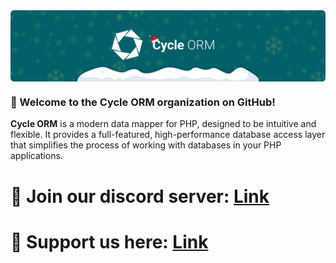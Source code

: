 <a href="https://cycle-orm.dev" target="_blank">
    <picture>
        <source media="(prefers-color-scheme: dark)" srcset="../logo/logo-dark-theme.png">
        <img align="center" src="../logo/logo-light-theme.png">
    </picture>
</a>

<br>

### 🙋‍ Welcome to the Cycle ORM organization on GitHub!

**Cycle ORM** is a modern data mapper for PHP, designed to be
intuitive and flexible. It provides a full-featured, high-performance database access layer that simplifies the process
of working with databases in your PHP applications.

# 💬 Join our discord server: [Link](https://discord.gg/TFeEmCs)

# 🤗 Support us here: [Link](https://github.com/sponsors/roadrunner-server)
